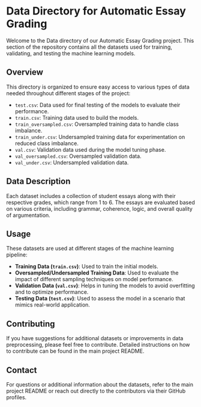 # Data Directory for Automatic Essay Grading

Welcome to the Data directory of our Automatic Essay Grading project. This section of the repository contains all the datasets used for training, validating, and testing the machine learning models.

## Overview

This directory is organized to ensure easy access to various types of data needed throughout different stages of the project:

- `test.csv`: Data used for final testing of the models to evaluate their performance.
- `train.csv`: Training data used to build the models.
- `train_oversampled.csv`: Oversampled training data to handle class imbalance.
- `train_under.csv`: Undersampled training data for experimentation on reduced class imbalance.
- `val.csv`: Validation data used during the model tuning phase.
- `val_oversampled.csv`: Oversampled validation data.
- `val_under.csv`: Undersampled validation data.

## Data Description

Each dataset includes a collection of student essays along with their respective grades, which range from 1 to 6. The essays are evaluated based on various criteria, including grammar, coherence, logic, and overall quality of argumentation.

## Usage

These datasets are used at different stages of the machine learning pipeline:

- **Training Data (`train.csv`)**: Used to train the initial models.
- **Oversampled/Undersampled Training Data**: Used to evaluate the impact of different sampling techniques on model performance.
- **Validation Data (`val.csv`)**: Helps in tuning the models to avoid overfitting and to optimize performance.
- **Testing Data (`test.csv`)**: Used to assess the model in a scenario that mimics real-world application.

## Contributing

If you have suggestions for additional datasets or improvements in data preprocessing, please feel free to contribute. Detailed instructions on how to contribute can be found in the main project README.

## Contact

For questions or additional information about the datasets, refer to the main project README or reach out directly to the contributors via their GitHub profiles.
